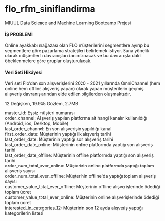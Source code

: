 # flo_rfm_siniflandirma
MIUUL Data Science and Machine Learning Bootcamp Projesi

#### İŞ PROBLEMİ
Online ayakkabı mağazası olan FLO müşterilerini
segmentlere ayırıp bu segmentlere göre pazarlama
stratejileri belirlemek istiyor. Buna yönelik olarak
müşterilerin davranışları tanımlanacak ve bu
davranışlardaki öbeklenmelere göre gruplar oluşturulacak.

#### Veri Seti Hikâyesi
Veri seti Flo’dan son alışverişlerini 2020 - 2021 yıllarında OmniChannel (hem online hem offline alışveriş yapan) 
olarak yapan müşterilerin geçmiş alışveriş davranışlarından elde edilen bilgilerden oluşmaktadır.

12 Değişken, 19.945 Gözlem, 2.7MB

master_id: Eşsiz müşteri numarası <br>
order_channel: Alışveriş yapılan platforma ait hangi kanalın kullanıldığı (Android, ios, Desktop, Mobile) <br>
last_order_channel: En son alışverişin yapıldığı kanal <br>
first_order_date: Müşterinin yaptığı ilk alışveriş tarihi <br>
last_order_date: Müşterinin yaptığı son alışveriş tarihi <br>
last_order_date_online: Müşterinin online platformda yaptığı son alışveriş tarihi <br>
last_order_date_offline: Müşterinin offline platformda yaptığı son alışveriş tarihi <br>
order_num_total_ever_online: Müşterinin online platformda yaptığı toplam alışveriş sayısı <br>
order_num_total_ever_offline: Müşterinin offline'da yaptığı toplam alışveriş sayısı <br>
customer_value_total_ever_offline: Müşterinin offline alışverişlerinde ödediği toplam ücret <br>
customer_value_total_ever_online: Müşterinin online alışverişlerinde ödediği toplam ücret <br>
interested_in_categories_12: Müşterinin son 12 ayda alışveriş yaptığı kategorilerin listesi <br>
